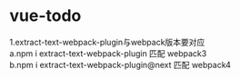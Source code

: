 # vue-todo
1.extract-text-webpack-plugin与webpack版本要对应
<br />a.npm i extract-text-webpack-plugin 匹配 webpack3
<br />b.npm i extract-text-webpack-plugin@next 匹配 webpack4

